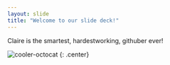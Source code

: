 ```yaml
---
layout: slide
title: "Welcome to our slide deck!"
---
```


Claire is the smartest, hardestworking, githuber ever!

![cooler-octocat](https://octodex.github.com/images/twenty-percent-cooler-octocat.png)
{: .center}
